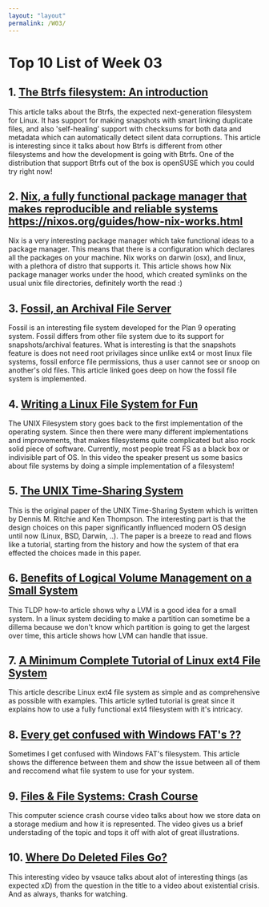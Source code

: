 ```yaml
---
layout: "layout"
permalink: /W03/
---
```


# Top 10 List of Week 03

## 1. [The Btrfs filesystem: An introduction](https://lwn.net/Articles/576276/)
This article talks about the Btrfs, the expected next-generation filesystem for Linux. It has support for making snapshots with smart linking duplicate files, and also 'self-healing' support with checksums for both data and metadata which can automatically detect silent data corruptions.  This article is interesting since it talks about how Btrfs is different from other filesystems and how the development is going with Btrfs. One of the distribution that support Btrfs out of the box is openSUSE which you could try right now!

## 2. [Nix, a fully functional package manager that makes reproducible and reliable systems ]()https://nixos.org/guides/how-nix-works.html
Nix is a very interesting package manager which take functional ideas to a package manager. This means that there is a configuration which declares all the packages on your machine. Nix works on darwin (osx), and linux, with a plethora of distro that supports it. This article shows how Nix package manager works under the hood, which created symlinks on the usual unix file directories, definitely worth the read :)

## 3. [Fossil, an Archival File Server](http://doc.cat-v.org/plan_9/4th_edition/papers/fossil/)
Fossil is an interesting file system developed for the Plan 9 operating system. Fossil differs from other file system due to its support for snapshots/archival features. What is interesting is that the snapshots feature is does not need root privilages since unlike ext4 or most linux file systems, fossil enforce file permissions, thus a user cannot see or snoop on another's old files. This article linked goes deep on how the fossil file system is implemented.

## 4. [Writing a Linux File System for Fun](https://www.youtube.com/watch?v=sLR17lUjTpc&t=1s)
The UNIX Filesystem story goes back to the first implementation of the operating system. Since then there were many different implementations and improvements, that makes filesystems quite complicated but also rock solid piece of software. Currently, most people treat FS as a black box or indivisible part of OS. 
In this video the speaker present us some basics about file systems by doing a simple implementation of a filesystem!

## 5. [The UNIX Time-Sharing System](https://chsasank.github.io/classic_papers/unix-time-sharing-system.html)
This is the original paper of the UNIX Time-Sharing System which is written by Dennis M. Ritchie and Ken Thompson. The interesting part is that the design choices on this paper significantly influenced modern OS design until now (Linux, BSD, Darwin, ..). The paper is a breeze to read and flows like a tutorial, starting from the history and how the system of that era effected the choices made in this paper.

## 6. [Benefits of Logical Volume Management on a Small System](https://tldp.org/HOWTO/LVM-HOWTO/benefitsoflvmsmall.html)
This TLDP how-to article shows why a LVM is a good idea for a small system. In a linux system deciding to make a partition can sometime be a dillema because we don't know which partition is going to get the largest over time, this article shows how LVM can handle that issue.

## 7. [A Minimum Complete Tutorial of Linux ext4 File System](https://metebalci.com/blog/a-minimum-complete-tutorial-of-linux-ext4-file-system/)
This article describe Linux ext4 file system as simple and as comprehensive as possible with examples. This article sytled tutorial is great since it explains how to use a fully functional ext4 filesystem with it's intricacy.

## 8. [Every get confused with Windows FAT's ??](https://www.tech-recipes.com/rx/2801/exfat_versus_fat32_versus_ntfs/)
Sometimes I get confused with Windows FAT's filesystem. This article shows the difference between them and show the issue between all of them and reccomend what file system to use for your system.

## 9. [Files & File Systems: Crash Course](https://www.youtube.com/watch?v=KN8YgJnShPM)
This computer science crash course video talks about how we store data on a storage medium and how it is represented. The video gives us a brief understading of the topic and tops it off with alot of great illustrations.

## 10. [Where Do Deleted Files Go?](https://www.youtube.com/watch?v=G5s4-Kak49o)
This interesting video by vsauce talks about alot of interesting things (as expected xD) from the question in the title to a video about existential crisis. And as always, thanks for watching.
